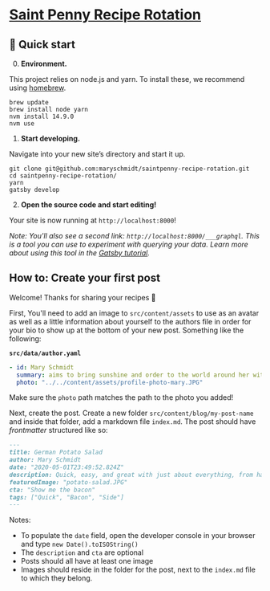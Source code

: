 # [Saint Penny Recipe Rotation](https://saintpenny.netlify.app/)

## 🚀 Quick start

0.  **Environment.**

This project relies on node.js and yarn. To install these, we recommend using [homebrew](https://formulae.brew.sh/formula/node).

```shell
brew update
brew install node yarn
nvm install 14.9.0
nvm use
```

1.  **Start developing.**

Navigate into your new site’s directory and start it up.

```shell
git clone git@github.com:maryschmidt/saintpenny-recipe-rotation.git
cd saintpenny-recipe-rotation/
yarn
gatsby develop
```

2.  **Open the source code and start editing!**

Your site is now running at `http://localhost:8000`!

_Note: You'll also see a second link: _`http://localhost:8000/___graphql`_. This is a tool you can use to experiment with querying your data. Learn more about using this tool in the [Gatsby tutorial](https://www.gatsbyjs.org/tutorial/part-five/#introducing-graphiql)._

## How to: Create your first post

Welcome! Thanks for sharing your recipes 🙌

First, You'll need to add an image to `src/content/assets` to use as an avatar as well as a little information about yourself to the authors file in order for your bio to show up at the bottom of your new post. Something like the following:

**`src/data/author.yaml`**

```yaml
- id: Mary Schmidt
  summary: aims to bring sunshine and order to the world around her with her cooking.
  photo: "../../content/assets/profile-photo-mary.JPG"
```

Make sure the `photo` path matches the path to the photo you added!

Next, create the post. Create a new folder `src/content/blog/my-post-name` and inside that folder, add a markdown file `index.md`. The post should have _frontmatter_ structured like so:

```markdown
---
title: German Potato Salad
author: Mary Schmidt
date: "2020-05-01T23:49:52.824Z"
description: Quick, easy, and great with just about everything, from hamburgers to fried pork cutlets. Need I say more? Okay, fine... it's also full of bacon.
featuredImage: "potato-salad.JPG"
cta: "Show me the bacon"
tags: ["Quick", "Bacon", "Side"]
---
```

Notes:

-   To populate the `date` field, open the developer console in your browser and type `new Date().toISOString()`
-   The `description` and `cta` are optional
-   Posts should all have at least one image
-   Images should reside in the folder for the post, next to the `index.md` file to which they belong.
